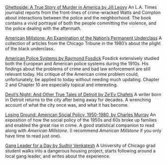[Ghettoside: A True Story of Murder in America by Jill Leovy](http://amzn.to/1KD6IWK)
An L.A. Times journalist reports from the front-lines of crime-wracked Watts and Compton about interactions between the police and the neighborhood. The book contains a vivid portrayal of both the people committing the violence, and the police dealing with the aftermath.

[American Millstone: An Examination of the Nation’s Permanent Underclass](http://amzn.to/1KD6Sxn)
A collection of articles from the Chicago Tribune in the 1980’s about the plight of the black underclass.

[American Police Systems by Raymond Fosdick](https://archive.org/details/cu31924030326999)
Fosdick extensively studied both the European and American police systems during the 1910s. His findings about the problems of crime and bad law enforcement are still relevant today. His critique of the American crime problem could, unfortunately, be applied to today without needing much updating. Chapter 2 and Chapter 10 are especially topical and interesting.

[Devil’s Night: And Other True Tales of Detroit by Ze’Ev Chafets](http://amzn.to/1Qn90Iu)
A writer born in Detroit returns to the city after being away for decades. A wrenching account of what the city once was, and what it has become.

[Losing Ground: American Social Policy, 1950-1980, by Charles Murray](http://amzn.to/1O015CA)
An exposition of how the social policy of the 1950s and 60s broke up families and enabled the great rise in crime. A good statistical companion to read along with *American Millstone*. (I recommend *American Millstone* if you only have time to read just one).

[Gang Leader for a Day by Sudhir Venkatesh](http://amzn.to/1Qn8WIx)
A University of Chicago grad student walks into a dangerous housing project, starts following around a local gang leader, and writes about the experience.